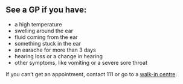 ## See a GP if you have:

- a high temperature
- swelling around the ear
- fluid coming from the ear
- something stuck in the ear
- an earache for more than 3 days
- hearing loss or a change in hearing
- other symptoms, like vomiting or a severe sore throat

If you can’t get an appointment, contact 111 or go to a [walk-in centre](http://www.nhs.uk/Service-Search/Walk-in%20centre/LocationSearch/663).
